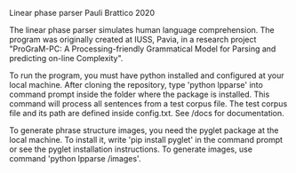 Linear phase parser
Pauli Brattico
2020

The linear phase parser simulates human language comprehension. The program was originally created at IUSS, Pavia, in a research project "ProGraM-PC: A Processing-friendly Grammatical Model for Parsing and predicting on-line Complexity".

To run the program, you must have python installed and configured at your local machine. After cloning the repository, type 'python lpparse' into command prompt inside the folder where the package is installed. This command will process all sentences from a test corpus file. The test corpus file and its path are defined inside config.txt. See /docs for documentation.

To generate phrase structure images, you need the pyglet package at the local machine. To install it, write 'pip install pyglet' in the command prompt or see the pyglet installation instructions. To generate images, use command 'python lpparse /images'.

